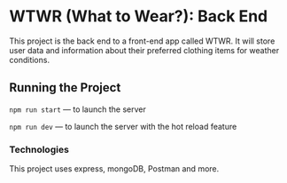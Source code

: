 # WTWR (What to Wear?): Back End

This project is the back end to a front-end app called WTWR. It will store user data and information about their preferred clothing items for weather conditions.

## Running the Project

`npm run start` — to launch the server

`npm run dev` — to launch the server with the hot reload feature

### Technologies

This project uses express, mongoDB, Postman and more.
